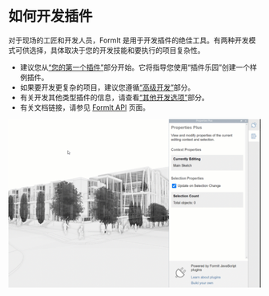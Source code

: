 # 如何开发插件

对于现场的工匠和开发人员，FormIt 是用于开发插件的绝佳工具。有两种开发模式可供选择，具体取决于您的开发技能和要执行的项目复杂性。&#x20;

* 建议您从[“您的第一个插件”](your-first-plugin/)部分开始。它将指导您使用“插件乐园”创建一个样例插件。
* 如果要开发更复杂的项目，建议您遵循[“高级开发”](advanced-development/)部分。
* 有关开发其他类型插件的信息，请查看[“其他开发选项”](additional-development-options/)部分。
* 有关文档链接，请参见 [FormIt API](useful-links.md) 页面。

![](../../.gitbook/assets/g5.gif)
